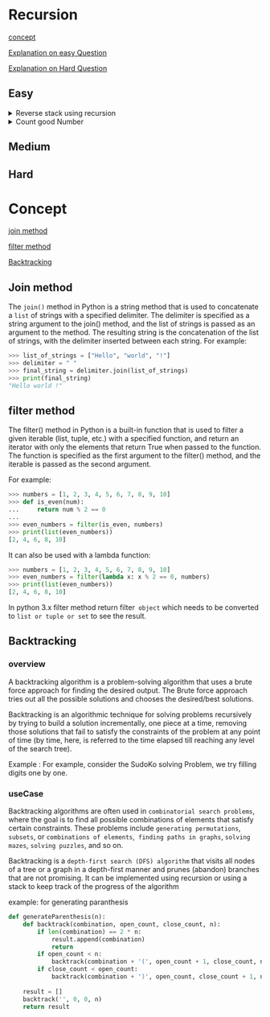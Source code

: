 # Recursion
[concept](#concept)

[Explanation on easy Question](#easy)

[Explanation on Hard Question](#hard)
## Easy 
<details  >
<summary>Reverse stack using recursion </summary>
<details>
<summary>code </summary>

```py

    def reverse_stack(stack):
    if not stack: #base case
        return
    last_element = stack.pop()
    reverse_stack(stack)
    insert_at_bottom(stack, last_element)
    return stack

def insert_at_bottom(stack, item):
    # if stack is empty then append item to the last
    if not stack:
        stack.append(item)
        return
    # here the code run until the stack became empty
    temp = stack.pop()
    insert_at_bottom(stack, item)
    stack.append(temp)

stack = [1, 2, 3, 4, 5]
reversed_stack = reverse_stack(stack)
print(reversed_stack) # Output: [5, 4, 3, 2, 1]

```
 </details>
<details>
<summary>Expaination </summary>
The reverse_stack() function is the main function that is responsible for reversing the stack using recursion. It works by following these steps:

The function first checks if the stack is empty (base case), if so it returns without doing anything.
If the stack is not empty, it removes the last element from the stack and stores it in a variable called last_element.
Then the function calls itself recursively on the remaining stack, this recursive call will continue until the base case is reached, which is when the stack is empty.
Once the recursion reaches the base case, it starts to unwind the stack, and in each call, it calls the insert_at_bottom() function, passing the stack and the last_element as arguments.
The insert_at_bottom() function is a helper function that is used to insert an element at the bottom of the stack. It works by following these steps:

The function first checks if the stack is empty, if so it simply pushes the item to the stack and returns.
If the stack is not empty, the function removes the last element from the stack and stores it in a temporary variable called temp.
Then the function calls itself recursively on the remaining stack and the item as arguments.
Once the recursion reaches the base case, it starts to unwind the stack and in each call, it pushes the removed temp variable back to the stack.
The combination of these two functions allows reversing the stack. The reverse_stack() function is responsible for removing the last element and calling the insert_at_bottom() function recursively. The insert_at_bottom() function is responsible for inserting the removed element at the bottom of the stack using recursion.

</details>
</details> 
 
<details  >
<summary>Count good Number </summary>
<details>
<summary>code </summary>

```js

    def count_good_numbers(n):
    def is_good_digit(d, idx):
        if (idx % 2 == 0 and d % 2 == 0) or (idx % 2 != 0 and d in (2, 3, 5, 7)):
            return True
        return False

    def helper(n, idx):
        if idx == n:
            return 1
        count = 0
        for d in range(10):
            if is_good_digit(d, idx):
                print("before",count)
                count += helper(n, idx + 1)
                print("after",count)

        print("inside helper",n,idx,count)
        return count
    return helper(n, 0)

```
 </details>
<details>
<summary>Expaination </summary>
 the `helper(n, idx)` function is a recursive function that takes two arguments:

n: the number of digits in the number we're trying to generate
idx: the current index of the digit we're generating in the number
The function starts by checking if the current index (idx) is equal to the total number of digits (n). If it is, it means that we've generated a number with n digits and all the digits are valid according to the definition of a good number, so it returns 1 to indicate that this is a good number.

If the current index is not equal to the total number of digits, the function enters a loop where it iterates over all digits from 0 to 9. For each digit, it checks if the digit is a valid digit according to the definition of a good number by calling the is_good_digit(d, idx) function and passing the current digit and the index as arguments. If the digit is valid it calls the helper function recursively with the number of digits (n) and the current index incremented by 1.

The function keeps on adding the count of good numbers for each digit and index.

Finally, the function returns the count variable which contains the number of good numbers with n digits.
The helper(n, 0) function is called with the number of digits (n) and 0 as the initial index of the digit, it returns the final value of the count variable which contains the number of good numbers with n digits.
</details>
</details> 


## Medium
## Hard
# Concept 
[join method](#join-method)

[filter method](#filter-method)

[Backtracking](#backtracking)
## Join method 
The `join()` method in Python is a string method that is used to concatenate a `list` of strings with a specified delimiter. The delimiter is specified as a string argument to the join() method, and the list of strings is passed as an argument to the method. The resulting string is the concatenation of the list of strings, with the delimiter inserted between each string. For example:
```py
>>> list_of_strings = ["Hello", "world", "!"]
>>> delimiter = " "
>>> final_string = delimiter.join(list_of_strings)
>>> print(final_string)
"Hello world !"
```
## filter method

The filter() method in Python is a built-in function that is used to filter a given iterable (list, tuple, etc.) with a specified function, and return an iterator with only the elements that return True when passed to the function. The function is specified as the first argument to the filter() method, and the iterable is passed as the second argument.

For example:
```py
>>> numbers = [1, 2, 3, 4, 5, 6, 7, 8, 9, 10]
>>> def is_even(num):
...     return num % 2 == 0
...
>>> even_numbers = filter(is_even, numbers)
>>> print(list(even_numbers))
[2, 4, 6, 8, 10]
```
It can also be used with a lambda function:

```py
>>> numbers = [1, 2, 3, 4, 5, 6, 7, 8, 9, 10]
>>> even_numbers = filter(lambda x: x % 2 == 0, numbers)
>>> print(list(even_numbers))
[2, 4, 6, 8, 10]
```
In python 3.x filter method return filter` object` which needs to be converted to `list or tuple or set` to see the result.

## Backtracking

### overview
A backtracking algorithm is a problem-solving algorithm that uses a brute force approach for finding the desired output.
The Brute force approach tries out all the possible solutions and chooses the desired/best solutions.

Backtracking is an algorithmic technique for solving problems recursively by trying to build a solution incrementally, one piece at a time, removing those solutions that fail to satisfy the constraints of the problem at any point of time (by time, here, is referred to the time elapsed till reaching any level of the search tree).

Example : For example, consider the SudoKo solving Problem, we try filling digits one by one.

### useCase
Backtracking algorithms are often used in `combinatorial search problems`, where the goal is to find all possible combinations of elements that satisfy certain constraints. These problems include `generating permutations`,` subsets`, or `combinations of elements`,` finding paths in graphs`, `solving mazes`, `solving puzzles`, and so on.

Backtracking is a `depth-first search (DFS) algorithm` that visits all nodes of a tree or a graph in a depth-first manner and prunes (abandon) branches that are not promising. It can be implemented using recursion or using a stack to keep track of the progress of the algorithm

example: for generating paranthesis
```py
def generateParenthesis(n):
    def backtrack(combination, open_count, close_count, n):
        if len(combination) == 2 * n:
            result.append(combination)
            return
        if open_count < n:
            backtrack(combination + '(', open_count + 1, close_count, n)
        if close_count < open_count:
            backtrack(combination + ')', open_count, close_count + 1, n)
            
    result = []
    backtrack('', 0, 0, n)
    return result

```
